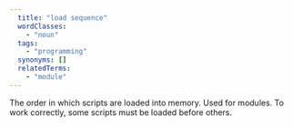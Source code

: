 ```yaml
---
  title: "load sequence"
  wordClasses:
    - "noun"
  tags:
    - "programming"
  synonyms: []
  relatedTerms:
    - "module"
---
```

The order in which scripts are loaded into memory. Used for modules. To work correctly, some scripts must be loaded before others.
